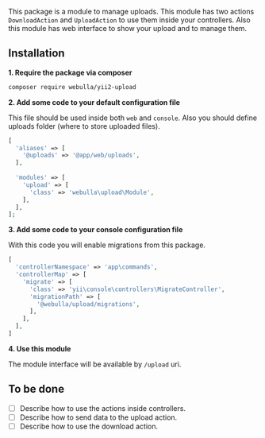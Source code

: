 This package is a module to manage uploads.
This module has two actions `DownloadAction` and `UploadAction` to use them inside your controllers.
Also this module has web interface to show your upload and to manage them.


## Installation
**1. Require the package via composer**
```bash
composer require webulla/yii2-upload
```

**2. Add some code to your default configuration file**

This file should be used inside both `web` and `console`.
Also you should define uploads folder (where to store uploaded files).
```php
[
  'aliases' => [
    '@uploads' => '@app/web/uploads',
  ],
  
  'modules' => [
    'upload' => [
      'class' => 'webulla\upload\Module',
    ],
  ],
];
```

**3. Add some code to your console configuration file**

With this code you will enable migrations from this package.
```php
[
  'controllerNamespace' => 'app\commands',
  'controllerMap' => [
    'migrate' => [
      'class' => 'yii\console\controllers\MigrateController',
      'migrationPath' => [
        '@webulla/upload/migrations',
      ],
    ],
  ],
]
```

**4. Use this module**

The module interface will be available by `/upload` uri.


## To be done
- [ ] Describe how to use the actions inside controllers.
- [ ] Describe how to send data to the upload action.
- [ ] Describe how to use the download action.
